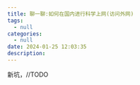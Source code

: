 ```yaml
---
title: 聊一聊:如何在国内进行科学上网(访问外网)
tags:
  - null
categories:
  - null
date: 2024-01-25 12:03:35
description:
---
```

新坑，//TODO